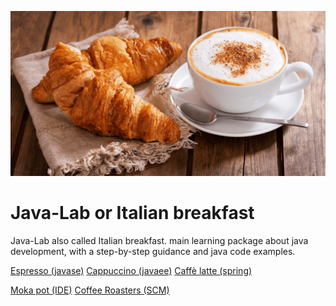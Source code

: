 ![italian breakfast](./assets/italian-breakfast.png)
# Java-Lab or Italian breakfast
Java-Lab also called Italian breakfast. main learning package about java development, with a step-by-step guidance and java code examples.

[Espresso (javase)](./espresso/)
[Cappuccino (javaee)](./cappuccino/)
[Caffè latte (spring)](./caffe-latte/)

[Moka pot (IDE)](./moka-pot/)
[Coffee Roasters (SCM)]()